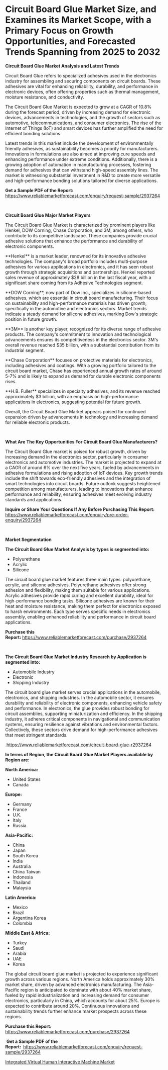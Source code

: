 <p><h1>Circuit Board Glue Market Size, and Examines its Market Scope, with a Primary Focus on Growth Opportunities, and Forecasted Trends Spanning from 2025 to 2032</h1></p><p><strong>Circuit Board Glue Market Analysis and Latest Trends</strong></p>
<p><p>Circuit Board Glue refers to specialized adhesives used in the electronics industry for assembling and securing components on circuit boards. These adhesives are vital for enhancing reliability, durability, and performance in electronic devices, often offering properties such as thermal management, moisture resistance, and conductivity.</p><p>The Circuit Board Glue Market is expected to grow at a CAGR of 10.8% during the forecast period, driven by increasing demand for electronic devices, advancements in technologies, and the growth of sectors such as automotive, telecommunications, and consumer electronics. The rise of the Internet of Things (IoT) and smart devices has further amplified the need for efficient bonding solutions. </p><p>Latest trends in this market include the development of environmentally friendly adhesives, as sustainability becomes a priority for manufacturers. Innovations in formulations are also aimed at improving cure speeds and enhancing performance under extreme conditions. Additionally, there is a growing adoption of automation in manufacturing processes, fostering demand for adhesives that can withstand high-speed assembly lines. The market is witnessing substantial investment in R&D to create more versatile and high-performance bonding solutions tailored for diverse applications.</p></p>
<p><strong>Get a Sample PDF of the Report:&nbsp;</strong> <a href="https://www.reliablemarketforecast.com/enquiry/request-sample/2937264?utm_campaign=2450&utm_medium=2&utm_source=Github&utm_content=ia&utm_term=14032025&utm_id=circuit-board-glue">https://www.reliablemarketforecast.com/enquiry/request-sample/2937264</a></p>
<p>&nbsp;</p>
<p><strong>Circuit Board Glue Major Market Players</strong></p>
<p><p>The Circuit Board Glue Market is characterized by prominent players like Henkel, DOW Corning, Chase Corporation, and 3M, among others, who contribute to its competitive landscape. These companies provide crucial adhesive solutions that enhance the performance and durability of electronic components.</p><p>**Henkel** is a market leader, renowned for its innovative adhesive technologies. The company's broad portfolio includes multi-purpose adhesives for various applications in electronics, and it has seen robust growth through strategic acquisitions and partnerships. Henkel reported sales revenue of approximately $28 billion in the last fiscal year, with a significant share coming from its Adhesive Technologies segment.</p><p>**DOW Corning**, now part of Dow Inc., specializes in silicone-based adhesives, which are essential in circuit board manufacturing. Their focus on sustainability and high-performance materials has driven growth, specifically in the automotive and electronics sectors. Market trends indicate a steady demand for silicone adhesives, marking Dow's strategic position in future growth.</p><p>**3M** is another key player, recognized for its diverse range of adhesive products. The company's commitment to innovation and technological advancements ensures its competitiveness in the electronics sector. 3M's overall revenue reached $35 billion, with a substantial contribution from its industrial segment.</p><p>**Chase Corporation** focuses on protective materials for electronics, including adhesives and coatings. With a growing portfolio tailored to the circuit board market, Chase has experienced annual growth rates of around 5-7% and is likely to expand as demand for durable electronic components rises.</p><p>**H.B. Fuller** specializes in specialty adhesives, and its revenue reached approximately $3 billion, with an emphasis on high-performance applications in electronics, suggesting potential for future growth.</p><p>Overall, the Circuit Board Glue Market appears poised for continued expansion driven by advancements in technology and increasing demand for reliable electronic products.</p></p>
<p>&nbsp;</p>
<p><strong>What Are The Key Opportunities For Circuit Board Glue Manufacturers?</strong></p>
<p><p>The Circuit Board Glue market is poised for robust growth, driven by increasing demand in the electronics sector, particularly in consumer electronics and automotive industries. The market is projected to expand at a CAGR of around 6% over the next five years, fueled by advancements in adhesive formulations and rising adoption of IoT devices. Key growth trends include the shift towards eco-friendly adhesives and the integration of smart technologies into circuit boards. Future outlook suggests heightened competition among manufacturers, leading to innovations that enhance performance and reliability, ensuring adhesives meet evolving industry standards and applications.</p></p>
<p><strong>Inquire or Share Your Questions If Any Before Purchasing This Report:</strong> <a href="https://www.reliablemarketforecast.com/enquiry/pre-order-enquiry/2937264?utm_campaign=2450&utm_medium=2&utm_source=Github&utm_content=ia&utm_term=14032025&utm_id=circuit-board-glue">https://www.reliablemarketforecast.com/enquiry/pre-order-enquiry/2937264</a></p>
<p>&nbsp;</p>
<p><strong>Market Segmentation</strong></p>
<p><strong>The Circuit Board Glue Market Analysis by types is segmented into:</strong></p>
<p><ul><li>Polyurethane</li><li>Acrylic</li><li>Silicone</li></ul></p>
<p><p>The circuit board glue market features three main types: polyurethane, acrylic, and silicone adhesives. Polyurethane adhesives offer strong adhesion and flexibility, making them suitable for various applications. Acrylic adhesives provide rapid curing and excellent durability, ideal for high-performance bonding tasks. Silicone adhesives are known for their heat and moisture resistance, making them perfect for electronics exposed to harsh environments. Each type serves specific needs in electronics assembly, enabling enhanced reliability and performance in circuit board applications.</p></p>
<p><strong>Purchase this Report:&nbsp;</strong><a href="https://www.reliablemarketforecast.com/purchase/2937264?utm_campaign=2450&utm_medium=2&utm_source=Github&utm_content=ia&utm_term=14032025&utm_id=circuit-board-glue">https://www.reliablemarketforecast.com/purchase/2937264</a></p>
<p>&nbsp;</p>
<p><strong>The Circuit Board Glue Market Industry Research by Application is segmented into:</strong></p>
<p><ul><li>Automobile Industry</li><li>Electronic</li><li>Shipping Industry</li></ul></p>
<p><p>The circuit board glue market serves crucial applications in the automobile, electronics, and shipping industries. In the automobile sector, it ensures durability and reliability of electronic components, enhancing vehicle safety and performance. In electronics, the glue provides robust bonding for circuit assemblies, supporting miniaturization and efficiency. In the shipping industry, it adheres critical components in navigational and communication systems, ensuring resilience against vibrations and environmental factors. Collectively, these sectors drive demand for high-performance adhesives that meet stringent standards.</p></p>
<p><a href="https://www.reliablemarketforecast.com/circuit-board-glue-r2937264?utm_campaign=2450&utm_medium=2&utm_source=Github&utm_content=ia&utm_term=14032025&utm_id=circuit-board-glue">&nbsp;https://www.reliablemarketforecast.com/circuit-board-glue-r2937264</a></p>
<p><strong>In terms of Region, the Circuit Board Glue Market Players available by Region are:</strong></p>
<p>
    <p> <strong> North America: </strong>
        <ul>
            <li>United States</li>
            <li>Canada</li>
        </ul>
        </p> 
    <p> <strong> Europe: </strong>
        <ul>
            <li>Germany</li>
            <li>France</li>
            <li>U.K.</li>
            <li>Italy</li>
            <li>Russia</li>
        </ul>
        </p> 
    <p> <strong> Asia-Pacific: </strong>
        <ul>
            <li>China</li>
            <li>Japan</li>
            <li>South Korea</li>
            <li>India</li>
            <li>Australia</li>
            <li>China Taiwan</li>
            <li>Indonesia</li>
            <li>Thailand</li>
            <li>Malaysia</li>
        </ul>
        </p> 
    <p> <strong> Latin America: </strong>
        <ul>
            <li>Mexico</li>
            <li>Brazil</li>
            <li>Argentina Korea</li>
            <li>Colombia</li>
        </ul>
        </p> 
    <p> <strong> Middle East & Africa: </strong>
        <ul>
            <li>Turkey</li>
            <li>Saudi</li>
            <li>Arabia</li>
            <li>UAE</li>
            <li>Korea</li>
        </ul>
    </p>
    </p>
<p><p>The global circuit board glue market is projected to experience significant growth across various regions. North America holds approximately 30% market share, driven by advanced electronics manufacturing. The Asia-Pacific region is anticipated to dominate with about 40% market share, fueled by rapid industrialization and increasing demand for consumer electronics, particularly in China, which accounts for about 25%. Europe is expected to contribute around 20%. Continuous innovations and sustainability trends further enhance market prospects across these regions.</p></p>
<p><strong>Purchase this Report: </strong><a href="https://www.reliablemarketforecast.com/purchase/2937264?utm_campaign=2450&utm_medium=2&utm_source=Github&utm_content=ia&utm_term=14032025&utm_id=circuit-board-glue">https://www.reliablemarketforecast.com/purchase/2937264</a></p>
<p>&nbsp;<strong>Get a Sample PDF of the Report:&nbsp;&nbsp;</strong><a href="https://www.reliablemarketforecast.com/enquiry/request-sample/2937264?utm_campaign=2450&utm_medium=2&utm_source=Github&utm_content=ia&utm_term=14032025&utm_id=circuit-board-glue">https://www.reliablemarketforecast.com/enquiry/request-sample/2937264</a></p>
<p><strong></strong></p>
<p><p><a href="https://github.com/boitafbg/Market-Research-Report-List-1/blob/main/integrated-virtual-human-interactive-machine-market.md?utm_campaign=2450&utm_medium=2&utm_source=Github&utm_content=ia&utm_term=14032025&utm_id=circuit-board-glue">Integrated Virtual Human Interactive Machine Market</a></p></p>
